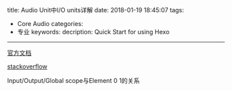 title: Audio Unit中I/O units详解
date: 2018-01-19 18:45:07
tags:
- Core Audio
categories:
- 专业
keywords: 
decription: Quick Start for using Hexo

---

[官方文档](https://developer.apple.com/library/content/documentation/MusicAudio/Conceptual/AudioUnitHostingGuide_iOS/AudioUnitHostingFundamentals/AudioUnitHostingFundamentals.html#//apple_ref/doc/uid/TP40009492-CH3-SW43)

[stackoverflow](https://stackoverflow.com/questions/16674760/how-to-set-scope-and-element-when-using-audio-unit)

Input/Output/Global scope与Element 0 1的关系